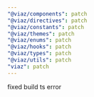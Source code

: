 ```yaml
---
"@viaz/components": patch
"@viaz/directives": patch
"@viaz/constants": patch
"@viaz/themes": patch
"@viaz/enums": patch
"@viaz/hooks": patch
"@viaz/types": patch
"@viaz/utils": patch
"viaz": patch
---
```


fixed build ts error
